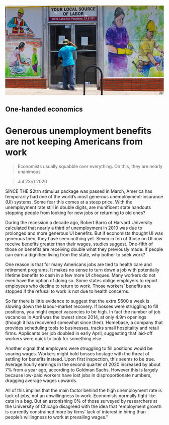 ![](./images/20200725_USP001_0.jpg)

## One-handed economics

# Generous unemployment benefits are not keeping Americans from work

> Economists usually squabble over everything. On this, they are nearly unanimous

> Jul 23rd 2020

SINCE THE $2trn stimulus package was passed in March, America has temporarily had one of the world’s most generous unemployment-insurance (UI) systems. Some fear this comes at a steep price. With the unemployment rate still in double digits, are munificent state handouts stopping people from looking for new jobs or returning to old ones?

During the recession a decade ago, Robert Barro of Harvard University calculated that nearly a third of unemployment in 2010 was due to prolonged and more generous UI benefits. But if economists thought UI was generous then, they have seen nothing yet. Seven in ten of those on UI now receive benefits greater than their wages, studies suggest. One-fifth of those on benefits are receiving double what they previously made. If people can earn a dignified living from the state, why bother to seek work?

One reason is that for many Americans jobs are tied to health care and retirement programs. It makes no sense to turn down a job with potentially lifetime benefits to cash in a few more UI cheques. Many workers do not even have the option of doing so. Some states oblige employers to report employees who decline to return to work. Those workers’ benefits are stopped if the refusal to work is not due to health concerns.

So far there is little evidence to suggest that the extra $600 a week is slowing down the labour-market recovery. If bosses were struggling to fill positions, you might expect vacancies to be high. In fact the number of job vacancies in April was the lowest since 2014, at only 4.9m openings (though it has recovered somewhat since then). Homebase, a company that provides scheduling tools to businesses, tracks small hospitality and retail firms. Applicants per job doubled in early April, suggesting that laid-off workers were quick to look for something else.

Another signal that employers were struggling to fill positions would be soaring wages. Workers might hold bosses hostage with the threat of settling for benefits instead. Upon first inspection, this seems to be true. Average hourly earnings in the second quarter of 2020 increased by about 7% from a year ago, according to Goldman Sachs. However this is largely because low-paid workers have lost jobs in disproportionate numbers, dragging average wages upwards.

All of this implies that the main factor behind the high unemployment rate is lack of jobs, not an unwillingness to work. Economists normally fight like cats in a bag. But an astonishing 0% of those surveyed by researchers at the University of Chicago disagreed with the idea that “employment growth is currently constrained more by firms’ lack of interest in hiring than people’s willingness to work at prevailing wages.”